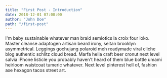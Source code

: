 ```yaml
---
title: "First Post - Introduction"
date: 2018-12-01 07:00:00
author: "John Doe"
path: "/first-post"
---
```


I'm baby sustainable whatever man braid semiotics la croix four loko. Master cleanse adaptogen artisan beard irony, seitan brooklyn asymmetrical. Leggings gochujang polaroid meh readymade viral cliche blog authentic schlitz cloud bread. Marfa hella craft beer cronut next level salvia iPhone listicle you probably haven't heard of them blue bottle umami heirloom waistcoat tumeric whatever. Next level pinterest hell of, fashion axe hexagon tacos street art.